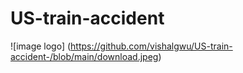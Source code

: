 # US-train-accident 
![image logo] (https://github.com/vishalgwu/US-train-accident-/blob/main/download.jpeg)
